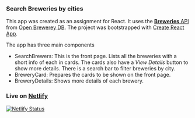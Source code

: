 ### Search Breweries by cities

This app was created as an assignment for React. It uses the [**Breweries** API](https://api.openbrewerydb.org/breweries) from [Open Brewerey DB](https://www.openbrewerydb.org/). The project was bootstrapped with [Create React App](https://github.com/facebook/create-react-app). 

The app has three main components
- SearchBrewers: This is the front page. Lists all the breweries with a short info of each in cards. The cards also have a *View Details* button to show more details. There is a search bar to filter breweries by city. 
- BreweryCard: Prepares the cards to be shown on the front page.
- BreweryDetails: Shows more details of each brewery. 

### Live on [Netlify](https://avinashmalla-brewery.netlify.app/)

[![Netlify Status](https://api.netlify.com/api/v1/badges/3ff793a5-c330-4b4f-bebe-47b2cb82756e/deploy-status)](https://app.netlify.com/sites/celebrated-crepe-1d158d/deploys)
